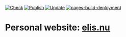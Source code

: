 [![Check](https://github.com/etu/etu.github.io/actions/workflows/check.yml/badge.svg)](https://github.com/etu/etu.github.io/actions/workflows/check.yml)
[![Publish](https://github.com/etu/etu.github.io/actions/workflows/publish.yml/badge.svg)](https://github.com/etu/etu.github.io/actions/workflows/publish.yml)
[![Update](https://github.com/etu/etu.github.io/actions/workflows/update.yml/badge.svg)](https://github.com/etu/etu.github.io/actions/workflows/update.yml)
[![pages-build-deployment](https://github.com/etu/etu.github.io/actions/workflows/pages/pages-build-deployment/badge.svg)](https://github.com/etu/etu.github.io/actions/workflows/pages/pages-build-deployment)

# Personal website: [elis.nu](https://elis.nu)
